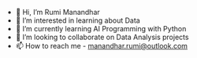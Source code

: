 - 👋 Hi, I’m Rumi Manandhar
- 👀 I’m interested in learning about Data
- 🌱 I’m currently learning AI Programming with Python
- 🤝 I’m looking to collaborate on Data Analysis projects
- 📫 How to reach me - manandhar.rumi@outlook.com

<!---
rmnndhr/rmnndhr is a ✨ special ✨ repository because its `README.md` (this file) appears on your GitHub profile.
You can click the Preview link to take a look at your changes.
--->
